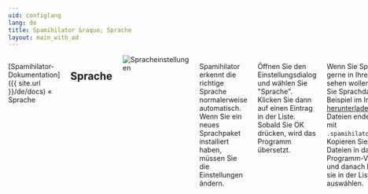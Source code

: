 ```yaml
---
uid: configlang
lang: de
title: Spamihilator &raquo; Sprache
layout: main_with_ad
---
```


<div class="row">
<div class="twelve columns" markdown="1">

[Spamihilator-Dokumentation]({{ site.url }}/de/docs) &laquo; Sprache

## Sprache

<img src="{{ site.url }}/images/docs/de/configlang_de.png" alt="Spracheinstellungen" class="docs-screenshot">

Spamihilator erkennt die richtige Sprache normalerweise automatisch. Wenn Sie ein neues Sprachpaket installiert haben, müssen Sie die Einstellungen ändern.

Öffnen Sie den Einstellungsdialog und wählen Sie "Sprache". Klicken Sie dann auf einen Eintrag in der Liste. Sobald Sie OK drücken, wird das Programm übersetzt.

Wenn Sie Spamihilator gerne in Ihrer Sprache sehen wollen, können Sie Sprachdateien zum Beispiel im Internet [herunterladen](http://www.spamihilator.com/download/langpacks). Diese Dateien enden immer mit `.spamihilator.language`. Kopieren Sie die Dateien in das Programm-Verzeichnis und danach können Sie sie in der Liste auswählen.

Sie sollten darauf achten, dass Sie die richtige Sprach-Datei-Version benutzen, sonst können einige Phrasen nicht übersetzt werden. Vergleichen Sie die in der Liste angegebene Version mit Ihrer Programm-Version.

### Neue Sprachpakete

Klicken Sie auf den Link "_Prüfen Sie, ob es neue Sprachpakete auf dem Spamihilator-Internet-Server gibt_", um auf dem [Spamihilator-Server](http://www.spamihilator.com/download/langpacks) nach neuen Sprachpaketen zu suchen.

</div>
</div>
